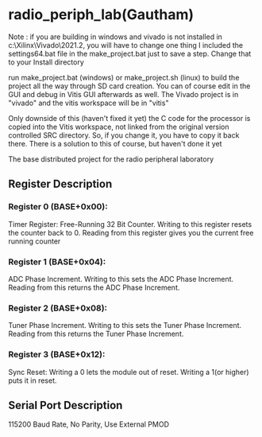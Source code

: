 # radio_periph_lab(Gautham)

Note : if you are building in windows and vivado is not installed in c:\Xilinx\Vivado\2021.2, you will have to change one thing
I included the settings64.bat file in the make_project.bat just to save a step.  Change that to your Install directory

run make_project.bat (windows) or make_project.sh (linux) to build the project all the way through SD card creation.  You can of course
edit in the GUI and debug in Vitis GUI afterwards as well.  The Vivado project is in "vivado" and the vitis workspace will be in "vitis"

Only downside of this (haven't fixed it yet) the C code for the processor is copied into the Vitis workspace, not linked from the original
version controlled SRC directory.  So, if you change it, you have to copy it back there.  There is a solution to this of course, but haven't 
done it yet

The base distributed project for the radio peripheral laboratory
## Register Description
### Register 0 (BASE+0x00): 
Timer Register: Free-Running 32 Bit Counter. Writing to this register resets the counter back to 0. Reading from this register gives you the current free running counter
### Register 1 (BASE+0x04): 
ADC Phase Increment. Writing to this sets the ADC Phase Increment. Reading from this returns the ADC Phase Increment. 
### Register 2 (BASE+0x08): 
Tuner Phase Increment. Writing to this sets the Tuner Phase Increment. Reading from this returns the Tuner Phase Increment. 
### Register 3 (BASE+0x12):
Sync Reset: Writing a 0 lets the module out of reset. Writing a 1(or higher) puts it in reset. 

## Serial Port Description
115200 Baud Rate, No Parity, Use External PMOD

